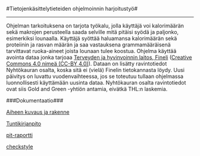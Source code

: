 #Tietojenkäsittelytieteiden ohjelmoinnin harjoitustyö#

***

Ohjelman tarkoituksena on tarjota työkalu, jolla käyttäjä voi kalorimäärän sekä makrojen perusteella saada selville mitä pitäisi syödä ja paljonko, esimerkiksi lounaalla. Käyttäjä syöttää haluamansa kalorimäärän sekä proteiinin ja rasvan määrän ja saa vastauksena grammamääräisenä tarvittavat ruoka-aineet joista lounaan tulee koostua. Ohjelma käyttää avointa dataa jonka tarjoaa [Terveyden ja hyvinvoinnin laitos, Fineli](https://fineli.fi/fineli/fi/index) ([Creative Commons 4.0 nimeä (CC-BY 4.0)](https://creativecommons.org/licenses/by/4.0/deed.fi)). Dataan on lisätty ravintotiedot Nyhtökauran osalta, koska sitä ei (vielä) Finelin tietokannasta löydy. Uusi päivitys on luvattu vuodenvaihteessa, jos se toteutuu tullaan ohjelmassa luonnollisesti käyttämään uusinta dataa. Nyhtökauran osalta ravintotiedot ovat siis Gold and Green -yhtiön antamia, eivätkä THL:n laskemia.

###Dokumentaatio###

[Aiheen kuvaus ja rakenne](https://github.com/Footless/MealPlanner/blob/master/dokumentaatio/aiheenKuvausJaRakenne.md)

[Tuntikirjanpito](https://github.com/Footless/MealPlanner/blob/master/dokumentaatio/tuntikirjanpito.md)

[pit-raportti](https://htmlpreview.github.io/?https://github.com/Footless/MealPlanner/blob/master/dokumentaatio/pit-raportti/index.html)

[checkstyle](https://htmlpreview.github.io/?https://github.com/Footless/MealPlanner/blob/master/dokumentaatio/checkstyle-raportti/checkstyle.html)
